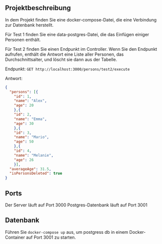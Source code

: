 ## Projektbeschreibung
In dem Projekt finden Sie eine docker-compose-Datei, die eine Verbindung zur Datenbank herstellt. 

Für Test 1 finden Sie eine data-postgres-Datei, die das Einfügen einiger Personen enthält.

Für Test 2 finden Sie einen Endpunkt im Controller. Wenn Sie den Endpunkt aufrufen, enthält die Antwort eine Liste aller Personen, das Durchschnittsalter, und löscht sie dann aus der Tabelle.

Endpunkt: `GET http://localhost:3000/persons/test2/execute`

Antwort: 
```json
{
  "persons": [{
    "id": 1,
    "name": "Alex",
    "age": 20
    },{
    "id": 2,
    "name": "Emma",
    "age": 30
    },{
    "id": 3,
    "name": "Mario",
    "age": 50
    },{
    "id": 4,
    "name": "Melanie",
    "age": 26
    }],
  "averageAge": 31.5,
  "isPersonsDeleted": true
}
```


## Ports
Der Server läuft auf Port 3000
Postgres-Datenbank läuft auf Port 3001


## Datenbank
Führen Sie `docker-compose up` aus, um postgress db in einem Docker-Container auf Port 3001 zu starten.
